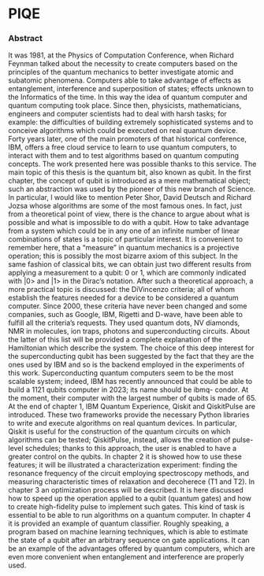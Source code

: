 # PIQE


### Abstract
It was 1981, at the Physics of Computation Conference, when Richard Feynman talked about the necessity to create computers based on the principles of the quantum mechanics to better investigate atomic and subatomic phenomena. Computers able to take advantage of effects as entanglement, interference and superposition of states; effects unknown to the Informatics of the time. In this way the idea of quantum computer and quantum computing took place. Since then, physicists, mathematicians, engineers and computer scientists had to deal with harsh tasks; for example: the difficulties of building extremely sophisticated systems and to conceive algorithms which could be executed on real quantum device. Forty years later, one of the main promoters of that historical conference, IBM, offers a free cloud service to learn to use quantum computers, to interact with them and to test algorithms based on quantum computing concepts. The work presented here was possible thanks to this service.
The main topic of this thesis is the quantum bit, also known as qubit. In the first chapter, the concept of qubit is introduced as a mere mathematical object; such an abstraction was used by the pioneer of this new branch of Science. In particular, I would like to mention Peter Shor, David Deutsch and Richard Jozsa whose algorithms are some of the most famous ones. In fact, just from a theoretical point of view, there is the chance to argue about what is possible and what is impossible to do with a qubit. How to take advantage from a system which could be in any one of an infinite number of linear combinations of states is a topic of particular interest. It is convenient to remember here, that a “measure” in quantum mechanics is a projective operation; this is possibly the most bizarre axiom of this subject. In the same fashion of classical bits, we can obtain just two different results from applying a measurement to a qubit: 0 or 1, which are commonly indicated with |0> and |1> in the Dirac’s notation. After such a theoretical approach, a more practical topic is discussed: the DiVincenzo criteria; all of whom establish the features needed for a device to be considered a quantum computer. Since 2000, these criteria have never been changed and some companies, such as Google, IBM, Rigetti and D-wave, have been able to fulfill all the criteria’s requests. They used quantum dots, NV diamonds, NMR in molecules, ion traps, photons and superconducting circuits. About the latter of this list will be provided a complete explanation of the Hamiltonian which describe the system. The choice of this deep interest for the superconducting qubit has been suggested by the fact that they are the ones used by IBM and so is the backend employed in the experiments of this work. Superconducting quantum computers seem to be the most scalable system; indeed, IBM has recently announced that could be able to build a 1121 qubits computer in 2023; its name should be ibmq- condor. At the moment, their computer with the largest number of qubits is made of 65.
At the end of chapter 1, IBM Quantum Experience, Qiskit and QiskitPulse are introduced. These two frameworks provide the necessary Python libraries to write and execute algorithms on real quantum devices. In particular, Qiskit is useful for the construction of the quantum circuits on which algorithms can be tested; QiskitPulse, instead, allows the creation of pulse-level schedules; thanks to this approach, the user is enabled to have a greater control on the qubits. In chapter 2 it is showed how to use these features; it will be illustrated a characterization experiment: finding the resonance frequency of the circuit employing spectroscopy methods, and measuring characteristic times of relaxation and decoherece (T1 and T2).
In chapter 3 an optimization process will be described. It is here discussed how to speed up the operation applied to a qubit (quantum gates) and how to create high-fidelity pulse to implement such gates. This kind of task is essential to be able to run algorithms on a quantum computer.
In chapter 4 it is provided an example of quantum classifier. Roughly speaking, a program based on machine learning techniques, which is able to estimate the state of a qubit after an arbitrary sequence
on gate applications. It can be an example of the advantages offered by quantum computers, which are even more convenient when entanglement and interference are properly used.
